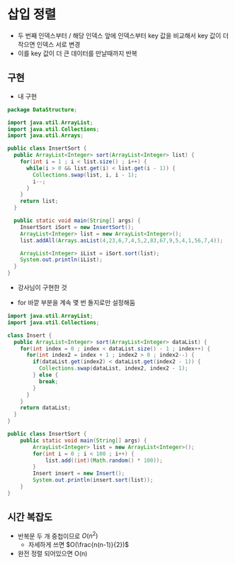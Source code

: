 # 삽입 정렬

* 두 번째 인덱스부터 / 해당 인덱스 앞에 인덱스부터 key 값을 비교해서 key 값이 더 작으면 인덱스 서로 변경
* 이를 key 값이 더 큰 데이터를 만날때까지 반복

## 구현

* 내 구현

~~~java
package DataStructure;

import java.util.ArrayList;
import java.util.Collections;
import java.util.Arrays;

public class InsertSort {
  public ArrayList<Integer> sort(ArrayList<Integer> list) {
    for(int i = 1 ; i < list.size() ; i++) {
      while(i > 0 && list.get(i) < list.get(i - 1)) {
        Collections.swap(list, i, i - 1);
        i--;
      }
    }
    return list;
  }     

  public static void main(String[] args) {
    InsertSort iSort = new InsertSort();
    ArrayList<Integer> list = new ArrayList<Integer>();
    list.addAll(Arrays.asList(4,23,6,7,4,5,2,83,67,9,5,4,1,56,7,4));

    ArrayList<Integer> iList = iSort.sort(list);
    System.out.println(iList);
  }
}
~~~



* 강사님이 구현한 것

* for 바깥 부분을 계속 몇 번 돌지로만 설정해둠

~~~java
import java.util.ArrayList;
import java.util.Collections;

class Insert {
  public ArrayList<Integer> sort(ArrayList<Integer> dataList) {
    for(int index = 0 ; index < dataList.size() - 1 ; index++) {
      for(int index2 = index + 1 ; index2 > 0 ; index2--) {
        if(dataList.get(index2) < dataList.get(index2 - 1)) {
          Collections.swap(dataList, index2, index2 - 1);
        } else {
          break;
        }
      }
    }
    return dataList;
  }
}

public class InsertSort {
    public static void main(String[] args) {
        ArrayList<Integer> list = new ArrayList<Integer>();
        for(int i = 0 ; i < 100 ; i++) {
            list.add((int)(Math.random() * 100));
        }
        Insert insert = new Insert();
        System.out.println(insert.sort(list));
    }
}
~~~



## 시간 복잡도

* 반복문 두 개 중첩이므로 $O(n^2)$
  * 자세하게 쓰면 $O(\frac{n(n-1)}{2})$
* 완전 정렬 되어있으면 O(n)

